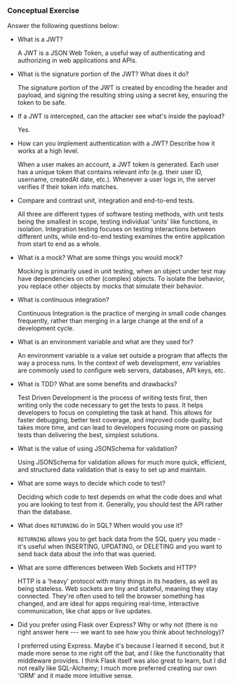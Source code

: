 ### Conceptual Exercise

Answer the following questions below:

- What is a JWT?
  
  A JWT is a JSON Web Token, a useful way of authenticating and authorizing in web applications and APIs.

- What is the signature portion of the JWT?  What does it do?
  
  The signature portion of the JWT is created by encoding the header and payload, and signing the resulting string using a secret key, ensuring the token to be safe.

- If a JWT is intercepted, can the attacker see what's inside the payload?
  
  Yes.

- How can you implement authentication with a JWT?  Describe how it works at a high level.
  
  When a user makes an account, a JWT token is generated. Each user has a unique token that contains relevant info (e.g. their user ID, username, createdAt date, etc.). Whenever a user logs in, the server verifies if their token info matches.

- Compare and contrast unit, integration and end-to-end tests.
  
  All three are different types of software testing methods, with unit tests being the smallest in scope, testing individual 'units' like functions, in isolation. Integration testing focuses on testing interactions between different units, while end-to-end testing examines the entire application from start to end as a whole.

- What is a mock? What are some things you would mock?
  
  Mocking is primarily used in unit testing, when an object under test may have dependencies on other (complex) objects. To isolate the behavior, you replace other objects by mocks that simulate their behavior.

- What is continuous integration?
  
  Continuous Integration is the practice of merging in small code changes frequently, rather than merging in a large change at the end of a development cycle.

- What is an environment variable and what are they used for?
  
  An environment variable is a value set outside a program that affects the way a process runs. In the context of web development, env variables are commonly used to configure web servers, databases, API keys, etc.

- What is TDD? What are some benefits and drawbacks?
  
  Test Driven Development is the process of writing tests first, then writing only the code necessary to get the tests to pass. It helps developers to focus on completing the task at hand. This allows for faster debugging, better test coverage, and improved code quality, but takes more time, and can lead to developers focusing more on passing tests than delivering the best, simplest solutions.

- What is the value of using JSONSchema for validation?
  
  Using JSONSchema for validation allows for much more quick, efficient, and structured data validation that is easy to set up and maintain.

- What are some ways to decide which code to test?
  
  Deciding which code to test depends on what the code does and what you are looking to test from it. Generally, you should test the API rather than the database.

- What does `RETURNING` do in SQL? When would you use it?
  
  `RETURNING` allows you to get back data from the SQL query you made - it's useful when INSERTING, UPDATING, or DELETING and you want to send back data about the info that was queried.

- What are some differences between Web Sockets and HTTP?
  
  HTTP is a 'heavy' protocol with many things in its headers, as well as being stateless. Web sockets are tiny and stateful, meaning they stay connected. They're often used to tell the browser something has changed, and are ideal for apps requiring real-time, interactive communication, like chat apps or live updates.

- Did you prefer using Flask over Express? Why or why not (there is no right
  answer here --- we want to see how you think about technology)?

  I preferred using Express. Maybe it's because I learned it second, but it made more sense to me right off the bat, and I like the functionality that middleware provides. I think Flask itself was also great to learn, but I did not really like SQL-Alchemy; I much more preferred creating our own 'ORM' and it made more intuitive sense.
